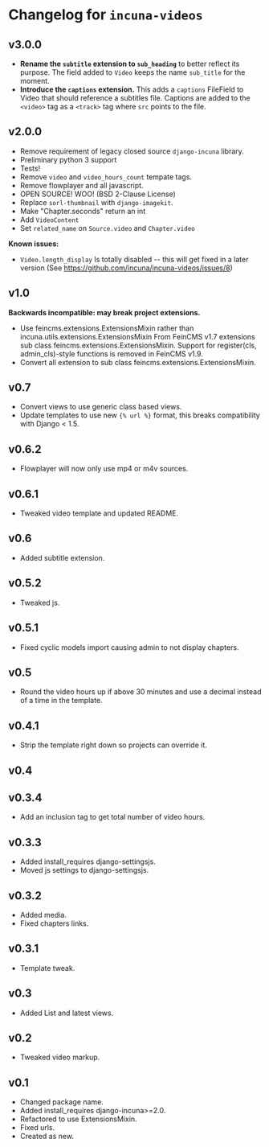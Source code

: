 # Changelog for `incuna-videos`

## v3.0.0

* **Rename the `subtitle` extension to `sub_heading`** to better reflect its purpose. The field added to `Video` keeps the name `sub_title` for the moment.
* **Introduce the `captions` extension.** This adds a `captions` FileField to Video that should reference a subtitles file. Captions are added to the `<video>` tag as a `<track>` tag where `src` points to the file.

## v2.0.0

* Remove requirement of legacy closed source `django-incuna` library.
* Preliminary python 3 support
* Tests!
* Remove `video` and `video_hours_count` tempate tags.
* Remove flowplayer and all javascript.
* OPEN SOURCE! WOO! (BSD 2-Clause License)
* Replace `sorl-thumbnail` with `django-imagekit`.
* Make "Chapter.seconds" return an int
* Add `VideoContent`
* Set `related_name` on `Source.video` and `Chapter.video`

**Known issues:**
* `Video.length_display` Is totally disabled -- this will get fixed in a later version
    (See https://github.com/incuna/incuna-videos/issues/8)

## v1.0

**Backwards incompatible: may break project extensions.**

* Use feincms.extensions.ExtensionsMixin rather than incuna.utils.extensions.ExtensionsMixin
  From FeinCMS v1.7 extensions sub class feincms.extensions.ExtensionsMixin.
  Support for register(cls, admin_cls)-style functions is removed in FeinCMS v1.9.
* Convert all extension to sub class feincms.extensions.ExtensionsMixin.

## v0.7

* Convert views to use generic class based views.
* Update templates to use new `{% url %}` format, this breaks compatibility with Django < 1.5.

## v0.6.2

* Flowplayer will now only use mp4 or m4v sources.

## v0.6.1

* Tweaked video template and updated README.

## v0.6

* Added subtitle extension.

## v0.5.2

* Tweaked js.

## v0.5.1

* Fixed cyclic models import causing admin to not display chapters.

## v0.5

* Round the video hours up if above 30 minutes and use a decimal instead of a time in the template.

## v0.4.1

* Strip the template right down so projects can override it.

## v0.4

## v0.3.4

* Add an inclusion tag to get total number of video hours.

## v0.3.3

* Added install_requires django-settingsjs.
* Moved js settings to django-settingsjs.

## v0.3.2

* Added media.
* Fixed chapters links.

## v0.3.1

* Template tweak.

## v0.3

* Added List and latest views.

## v0.2

* Tweaked video markup.

## v0.1

* Changed package name.
* Added install_requires django-incuna>=2.0.
* Refactored to use ExtensionsMixin.
* Fixed urls.
* Created as new.
